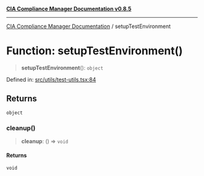 [**CIA Compliance Manager Documentation v0.8.5**](../README.md)

***

[CIA Compliance Manager Documentation](../globals.md) / setupTestEnvironment

# Function: setupTestEnvironment()

> **setupTestEnvironment**(): `object`

Defined in: [src/utils/test-utils.tsx:84](https://github.com/Hack23/cia-compliance-manager/blob/b799ef22d9067d09cc69eaeddf109ac9dcdce934/src/utils/test-utils.tsx#L84)

## Returns

`object`

### cleanup()

> **cleanup**: () => `void`

#### Returns

`void`
